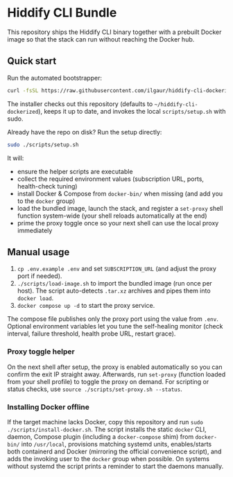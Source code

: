 # Hiddify CLI Bundle

This repository ships the Hiddify CLI binary together with a prebuilt Docker image so that the stack can run without reaching the Docker hub.

## Quick start

Run the automated bootstrapper:

```bash
curl -fsSL https://raw.githubusercontent.com/ilgaur/hiddify-cli-dockerized/main/scripts/install.sh | bash
```

The installer checks out this repository (defaults to `~/hiddify-cli-dockerized`), keeps it up to date, and invokes the local `scripts/setup.sh` with sudo.

Already have the repo on disk? Run the setup directly:

```bash
sudo ./scripts/setup.sh
```

It will:

- ensure the helper scripts are executable
- collect the required environment values (subscription URL, ports, health-check tuning)
- install Docker & Compose from `docker-bin/` when missing (and add you to the `docker` group)
- load the bundled image, launch the stack, and register a `set-proxy` shell function system-wide (your shell reloads automatically at the end)
- prime the proxy toggle once so your next shell can use the local proxy immediately

## Manual usage
1. `cp .env.example .env` and set `SUBSCRIPTION_URL` (and adjust the proxy port if needed).
2. `./scripts/load-image.sh` to import the bundled image (run once per host). The script auto-detects `.tar.xz` archives and pipes them into `docker load`.
3. `docker compose up -d` to start the proxy service.

The compose file publishes only the proxy port using the value from `.env`. Optional environment variables let you tune the self-healing monitor (check interval, failure threshold, health probe URL, restart grace).

### Proxy toggle helper

On the next shell after setup, the proxy is enabled automatically so you can confirm the exit IP straight away. Afterwards, run `set-proxy` (function loaded from your shell profile) to toggle the proxy on demand. For scripting or status checks, use `source ./scripts/set-proxy.sh --status`.

### Installing Docker offline

If the target machine lacks Docker, copy this repository and run `sudo ./scripts/install-docker.sh`. The script installs the static `docker` CLI, daemon, Compose plugin (including a `docker-compose` shim) from `docker-bin/` into `/usr/local`, provisions matching systemd units, enables/starts both containerd and Docker (mirroring the official convenience script), and adds the invoking user to the `docker` group when possible. On systems without systemd the script prints a reminder to start the daemons manually.
